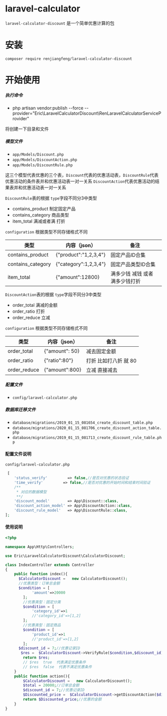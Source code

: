 # laravel-calculator

`laravel-calculator-discount` 是一个简单优惠计算的包

# 安装

`composer require renjiangfeng/laravel-calculator-discount`


# 开始使用

##### 执行命令

*  php artisan vendor:publish --force --provider="Eric\LaravelCalculatorDiscount\RenLaravelCalculatorServiceProvider" 

将创建一下目录和文件

##### 模型文件
* `app/Models/Discount.php`
* `app/Models/DiscountAction.php`
* `app/Models/DiscountRule.php`

这三个模型代表优惠的三个表，`Discount`代表的优惠活动表，`DiscountRule`代表优惠活动的条件表并和优惠活动表一对一关系 `DiscountAction`代表优惠活动的结果表并和优惠活动表一对一关系

`DiscountRule`表的根据 `type`字段不同分3中类型 
* contains_product 制定固定产品 
* contains_category  商品类型 
* item_total 满减或者满 打折 

`configuration` 根据类型不同存储格式不同


| 类型 | 内容（json） |  备注  |
| --- | --- | --- |
| contains_product | {"product":"1,2,3,4"}|  固定产品ID合集  |
| contains_category | {"category":1,2,3,4"} |  固定产品类型ID合集   |
| item_total | {"amount":12800} |  满多少钱 减钱  或者  满多少钱打折 |

`DiscountAction`表的根据 `type`字段不同分3中类型 
* order_total 满减的金额 
* order_ratio  打折 
* order_reduce 立减

`configuration` 根据类型不同存储格式不同


| 类型 | 内容（json） |  备注  |
| --- | --- | --- |
| order_total | {"amount": 50}|  减去固定金额  |
| order_ratio | {"ratio":80"} |  打折 比如打八折 就 80   |
| order_reduce | {"amount":800} |  立减 直接减去 |

##### 配置文件
* `config/laravel-calculator.php`
##### 数据库迁移文件
* `database/migrations/2019_01_15_081654_create_discount_table.php`
* `database/migrations/2020_01_15_081706_create_discount_action_table.php`
* `database/migrations/2019_01_15_081713_create_discount_rule_table.php`

#### 配置文件说明

`config/laravel-calculator.php`
```php
 [
    'status_verify'         => false,//是否对优惠的状态验证
    'time_verify'         => false,//是否对优惠的开始时间和结束时间验证
    /**
     * 对应的数据模型
     **/
    'discount_model'        => App\Discount::class,
    'discount_action_model' => App\DiscountAction::class,
    'discount_rule_model'   => App\DiscountRule::class,
];
```
#### 使用说明
```php
<?php

namespace App\Http\Controllers;

use Eric\LaravelCalculatorDiscount\CalculatorDiscount;

class IndexController extends Controller
{
    public function index(){
      $CalculatorDiscount =   new CalculatorDiscount();
      //优惠类型：订单总金额
      $condition = [
            'amount'=>20000
        ];
        //优惠类型：固定分类
        $condition = [
            'category_id'=>1
            //'category_id'=>[1,2]
        ];
        //优惠类型：固定商品
        $condition = [
            'product_id'=>1
            //'product_id'=>[1,2]
        ];
      $discount_id = 7;//优惠记录ID
       $res =  $CalculatorDiscount->VerifyRule($condition,$discount_id);
        return $res;
        // $res  true  代表满足优惠条件
        // $res  false  代表不满足优惠条件
    }
    public function action(){
        $CalculatorDiscount =   new CalculatorDiscount();
        $total = 20000;//订单总金额
        $discount_id = 7;//优惠记录ID
        $Discounted_price =  $CalculatorDiscount->getDiscountAction($discount_id,$total);
        return $Discounted_price;//优惠的金额
    }
}


```
